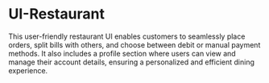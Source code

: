 # UI-Restaurant
This user-friendly restaurant UI enables customers to seamlessly place orders, split bills with others, and choose between debit or manual payment methods. It also includes a profile section where users can view and manage their account details, ensuring a personalized and efficient dining experience.

